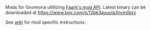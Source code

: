 Mods for Gnomoria utlilizing [Faark's mod API](http://forums.gnomoria.com/index.php?topic=3614.0).
Latest binary can be downloaded at https://www.box.com/s/12bk3auuula3nvirdbzy

See [wiki](https://github.com/Rfvgyhn/gnomoriamods/wiki) for mod specific instructions.
